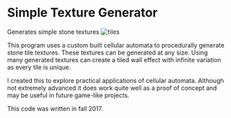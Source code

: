 # Simple Texture Generator
Generates simple stone textures
![tiles](https://i.imgur.com/BvAB3aZ.png)

This program uses a custom built cellular automata to procedurally generate stone tile textures. These textures can be generated at any size. Using many generated textures can create a tiled wall effect with infinite variation as every tile is unique.

I created this to explore practical applications of cellular automata. Although not extremely advanced it does work quite well as a proof of concept and may be useful in future game-like projects.

This code was written in fall 2017.
